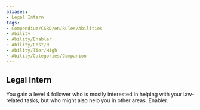 ```yaml
---
aliases:
- Legal Intern
tags:
- Compendium/CSRD/en/Rules/Abilities
- Ability
- Ability/Enabler
- Ability/Cost/0
- Ability/Tier/High
- Ability/Categories/Companion
---
```


  
## Legal Intern  
You gain a level 4 follower who is mostly interested in helping with your law-related tasks, but who might also help you in other areas. Enabler.